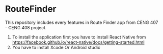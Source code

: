# RouteFinder
This repository includes every features in Route Finder app from CENG 407 - CENG 408 project.
1. To install the application first you have to install React Native from https://facebook.github.io/react-native/docs/getting-started.html
2. You have to install Xcode Or Android studio
